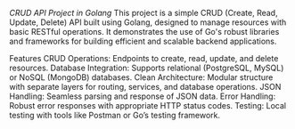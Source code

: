 *CRUD API Project in Golang*
This project is a simple CRUD (Create, Read, Update, Delete) API built using Golang, designed to manage resources with basic RESTful operations. It demonstrates the use of Go's robust libraries and frameworks for building efficient and scalable backend applications.

Features
CRUD Operations: Endpoints to create, read, update, and delete resources.
Database Integration: Supports relational (PostgreSQL, MySQL) or NoSQL (MongoDB) databases.
Clean Architecture: Modular structure with separate layers for routing, services, and database operations.
JSON Handling: Seamless parsing and response of JSON data.
Error Handling: Robust error responses with appropriate HTTP status codes.
Testing: Local testing with tools like Postman or Go’s testing framework.
